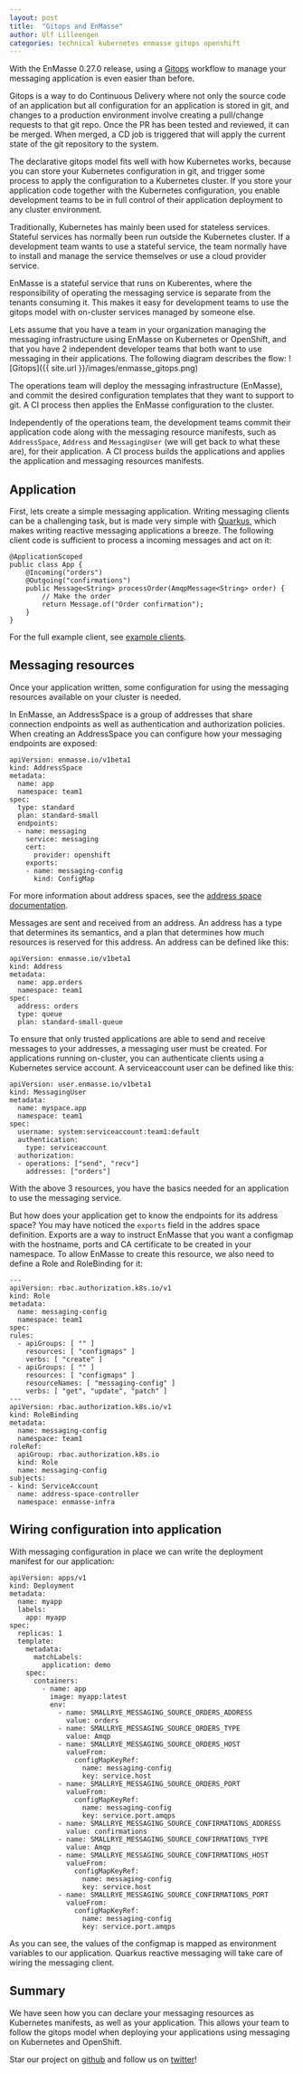 ```yaml
---
layout: post
title:  "Gitops and EnMasse"
author: Ulf Lilleengen
categories: technical kubernetes enmasse gitops openshift
---
```


With the EnMasse 0.27.0 release, using a [Gitops](https://www.weave.works/technologies/gitops/)
workflow to manage your messaging application is even easier than before.

Gitops is a way to do Continuous Delivery where not only the source code of an application but all configuration for an application is stored in git, and changes to a production environment involve creating a pull/change requests to that git repo. Once the PR has been tested and reviewed, it can be merged. When merged, a CD job is triggered that will apply the current state of the git repository to the system.

The declarative gitops model fits well with how Kubernetes works, because you can store your Kubernetes configuration in git, and trigger some process to apply the configuration to a Kubernetes cluster. If you store your application code together with the Kubernetes configuration, you enable development teams to be in full control of their application deployment to any cluster environment.

Traditionally, Kubernetes has mainly been used for stateless services. Stateful services has normally been run outside the Kubernetes cluster.
If a development team wants to use a stateful service, the team normally have to install and manage the service themselves or use a cloud provider service.

EnMasse is a stateful service that runs on Kuberentes, where the responsibility of operating the messaging service is separate from the tenants consuming it. This makes it easy for development teams to use the gitops model with on-cluster services managed by someone else.

Lets assume that you have a team in your organization managing the messaging infrastructure using EnMasse on Kubernetes or OpenShift, and that you have 2 independent developer teams that both want to use messaging in their applications. The following diagram describes the flow: 
![Gitops]({{ site.url }}/images/enmasse_gitops.png)

The operations team will deploy the messaging infrastructure (EnMasse), and commit the desired configuration templates that they want to support to git. A CI process then applies the EnMasse configuration to the cluster.

Independently of the operations team, the development teams commit their application code along with the messaging resource manifests, such as `AddressSpace`, `Address` and `MessagingUser` (we will get back to what these are), for their application. A CI process builds the applications and applies the application and messaging resources manifests.

## Application

First, lets create a simple messaging application. Writing messaging clients can be a challenging task, but is made very simple with [Quarkus](quarkus.io), which makes writing reactive messaging applications a breeze. The following client code is sufficient to process a incoming messages and act on it:

```
@ApplicationScoped
public class App {
    @Incoming("orders")
    @Outgoing("confirmations")
    public Message<String> processOrder(AmqpMessage<String> order) {
        // Make the order
        return Message.of("Order confirmation");
    }
}
```

For the full example client, see [example clients](https://github.com/EnMasseProject/enmasse-example-clients).

## Messaging resources

Once your application written, some configuration for using the messaging resources available on
your cluster is needed.

In EnMasse, an AddressSpace is a group of addresses that share connection endpoints as well as authentication and
authorization policies. When creating an AddressSpace you can configure how your messaging
endpoints are exposed:


```
apiVersion: enmasse.io/v1beta1
kind: AddressSpace
metadata:
  name: app
  namespace: team1
spec:
  type: standard
  plan: standard-small
  endpoints:
  - name: messaging
    service: messaging
    cert:
      provider: openshift
    exports:
    - name: messaging-config
      kind: ConfigMap
```

For more information about address spaces, see the [address space documentation](https://enmasse.io/documentation/master/openshift/#con-address-space-messaging).

Messages are sent and received from an address. An address has a type that determines its semantics, and a plan that determines how much resources
is reserved for this address. An address can be defined like this:

```
apiVersion: enmasse.io/v1beta1
kind: Address
metadata:
  name: app.orders
  namespace: team1
spec:
  address: orders
  type: queue
  plan: standard-small-queue
```

To ensure that only trusted applications are able to send and receive messages to your addresses, a
messaging user must be created. For applications running on-cluster, you can authenticate clients
using a Kubernetes service account. A serviceaccount user can be defined like this:

```
apiVersion: user.enmasse.io/v1beta1
kind: MessagingUser
metadata:
  name: myspace.app
  namespace: team1
spec:
  username: system:serviceaccount:team1:default
  authentication:
    type: serviceaccount
  authorization:
  - operations: ["send", "recv"]
    addresses: ["orders"]
```

With the above 3 resources, you have the basics needed for an application to use the messaging service.

But how does your application get to know the endpoints for its address space?  You may have noticed the `exports` field in the addres space definition. Exports are a way to instruct EnMasse that you want a configmap with the hostname, ports and CA certificate to be created in your namespace. To allow EnMasse to create this resource, we also need to define a Role and RoleBinding for it:

```
---
apiVersion: rbac.authorization.k8s.io/v1
kind: Role
metadata:
  name: messaging-config
  namespace: team1
spec:
rules:
  - apiGroups: [ "" ]
    resources: [ "configmaps" ]
    verbs: [ "create" ]
  - apiGroups: [ "" ]
    resources: [ "configmaps" ]
    resourceNames: [ "messaging-config" ]
    verbs: [ "get", "update", "patch" ]
---
apiVersion: rbac.authorization.k8s.io/v1
kind: RoleBinding
metadata:
  name: messaging-config
  namespace: team1
roleRef:
  apiGroup: rbac.authorization.k8s.io
  kind: Role
  name: messaging-config
subjects:
- kind: ServiceAccount
  name: address-space-controller
  namespace: enmasse-infra
```

## Wiring configuration into application

With messaging configuration in place we can write the deployment manifest for our application:

```
apiVersion: apps/v1
kind: Deployment
metadata:
  name: myapp
  labels:
    app: myapp
spec:
  replicas: 1
  template:
    metadata:
      matchLabels:
        application: demo
    spec:
      containers:
        - name: app
          image: myapp:latest
          env:
            - name: SMALLRYE_MESSAGING_SOURCE_ORDERS_ADDRESS
              value: orders
            - name: SMALLRYE_MESSAGING_SOURCE_ORDERS_TYPE
              value: Amqp
            - name: SMALLRYE_MESSAGING_SOURCE_ORDERS_HOST
              valueFrom:
                configMapKeyRef:
                  name: messaging-config
                  key: service.host
            - name: SMALLRYE_MESSAGING_SOURCE_ORDERS_PORT
              valueFrom:
                configMapKeyRef:
                  name: messaging-config
                  key: service.port.amqps
            - name: SMALLRYE_MESSAGING_SOURCE_CONFIRMATIONS_ADDRESS
              value: confirmations
            - name: SMALLRYE_MESSAGING_SOURCE_CONFIRMATIONS_TYPE
              value: Amqp
            - name: SMALLRYE_MESSAGING_SOURCE_CONFIRMATIONS_HOST
              valueFrom:
                configMapKeyRef:
                  name: messaging-config
                  key: service.host
            - name: SMALLRYE_MESSAGING_SOURCE_CONFIRMATIONS_PORT
              valueFrom:
                configMapKeyRef:
                  name: messaging-config
                  key: service.port.amqps
```

As you can see, the values of the configmap is mapped as environment variables to our application.
Quarkus reactive messaging will take care of wiring the messaging client.


## Summary

We have seen how you can declare your messaging resources as Kubernetes manifests, as well as your application. This allows your team to follow the gitops model when deploying your applications using messaging on Kubernetes and OpenShift. 

Star our project on [github](https://github.com/EnMasseProject/enmasse/) and follow us on [twitter](https://twitter.com/enmasseio)!
